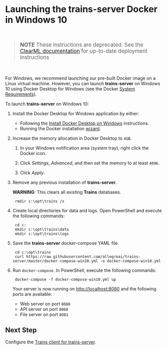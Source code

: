 # Launching the **trains-server** Docker in Windows 10

<br/>

<div style="font-size: larger">

> **NOTE** These instructions are deprecated. See the [ClearML documentation](https://clear.ml/docs/latest/docs/deploying_clearml/clearml_server) 
> for up-to-date deployment instructions 

</div>

<br/>

For Windows, we recommend launching our pre-built Docker image on a Linux virtual machine. 
However, you can launch **trains-server** on Windows 10 using Docker Desktop for Windows (see the Docker [System Requirements](https://docs.docker.com/docker-for-windows/install/#system-requirements)).

To launch **trains-server** on Windows 10:

1. Install the Docker Desktop for Windows application by either:

    * Following the [Install Docker Desktop on Windows](https://docs.docker.com/docker-for-windows/install/) instructions.
    * Running the Docker installation [wizard](https://hub.docker.com/?overlay=onboarding).

1. Increase the memory allocation in Docker Desktop to `4GB`.

    1. In your Windows notification area (system tray), right click the Docker icon.
    
    1. Click *Settings*, *Advanced*, and then set the memory to at least `4096`. 
    
    1. Click *Apply*.
    
1. Remove any previous installation of **trains-server**.

    **WARNING**: This clears all existing **Trains** databases.

        rmdir c:\opt\trains /s

1. Create local directories for data and logs. Open PowerShell and execute the following commands:

        cd c:
        mkdir c:\opt\trains\data
        mkdir c:\opt\trains\logs

1. Save the **trains-server** docker-compose YAML file.
 
        cd c:\opt\trains
        curl https://raw.githubusercontent.com/allegroai/trains-server/master/docker-compose-win10.yml -o docker-compose-win10.yml 
 
1. Run `docker-compose`. In PowerShell, execute the following commands:

        docker-compose -f docker-compose-win10.yml up
   
    Your server is now running on [http://localhost:8080](http://localhost:8080) and the following ports are available:

    * Web server on port `8080`
    * API server on port `8008`
    * File server on port `8081`

## Next Step

Configure the [Trains client for trains-server](https://github.com/allegroai/trains/blob/master/README.md#configuration).